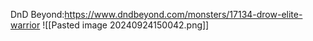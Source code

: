 DnD Beyond:https://www.dndbeyond.com/monsters/17134-drow-elite-warrior
![[Pasted image 20240924150042.png]]